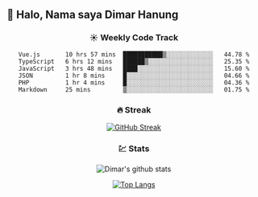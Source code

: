 ## 👋 Halo, Nama saya **Dimar Hanung**

<center>

### :sunny: Weekly Code Track
<!--START_SECTION:waka-->

```text
Vue.js       10 hrs 57 mins  ███████████▒░░░░░░░░░░░░░   44.78 %
TypeScript   6 hrs 12 mins   ██████▒░░░░░░░░░░░░░░░░░░   25.35 %
JavaScript   3 hrs 48 mins   ████░░░░░░░░░░░░░░░░░░░░░   15.60 %
JSON         1 hr 8 mins     █░░░░░░░░░░░░░░░░░░░░░░░░   04.66 %
PHP          1 hr 4 mins     █░░░░░░░░░░░░░░░░░░░░░░░░   04.36 %
Markdown     25 mins         ▒░░░░░░░░░░░░░░░░░░░░░░░░   01.75 %
```

<!--END_SECTION:waka-->

### :fire: Streak

[![GitHub Streak](http://github-readme-streak-stats.herokuapp.com?user=dimar-hanung)](https://git.io/streak-stats)

### :chart: Stats

![Dimar's github stats](https://github-readme-stats.vercel.app/api?username=dimar-hanung&show_icons=true&theme=vue)

[![Top Langs](https://github-readme-stats.vercel.app/api/top-langs/?username=dimar-hanung)](#)

</center>
